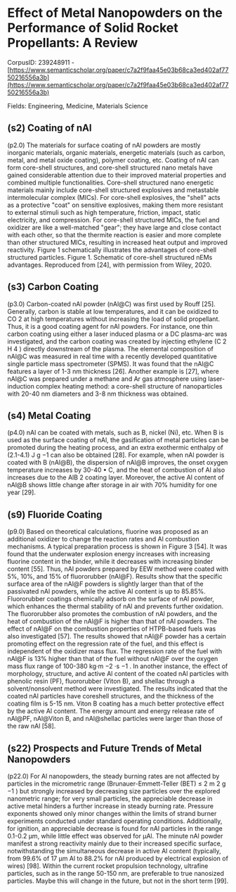 # Effect of Metal Nanopowders on the Performance of Solid Rocket Propellants: A Review

CorpusID: 239248911 - [https://www.semanticscholar.org/paper/c7a2f9faa45e03b68ca3ed402af7750216556a3b](https://www.semanticscholar.org/paper/c7a2f9faa45e03b68ca3ed402af7750216556a3b)

Fields: Engineering, Medicine, Materials Science

## (s2) Coating of nAl
(p2.0) The materials for surface coating of nAl powders are mostly inorganic materials, organic materials, energetic materials (such as carbon, metal, and metal oxide coating), polymer coating, etc. Coating of nAl can form core-shell structures, and core-shell structured nano metals have gained considerable attention due to their improved material properties and combined multiple functionalities. Core-shell structured nano energetic materials mainly include core-shell structured explosives and metastable intermolecular complex (MICs). For core-shell explosives, the "shell" acts as a protective "coat" on sensitive explosives, making them more resistant to external stimuli such as high temperature, friction, impact, static electricity, and compression. For core-shell structured MICs, the fuel and oxidizer are like a well-matched "gear"; they have large and close contact with each other, so that the thermite reaction is easier and more complete than other structured MICs, resulting in increased heat output and improved reactivity. Figure 1 schematically illustrates the advantages of core-shell structured particles. Figure 1. Schematic of core-shell structured nEMs advantages. Reproduced from [24], with permission from Wiley, 2020.
## (s3) Carbon Coating
(p3.0) Carbon-coated nAl powder (nAl@C) was first used by Rouff [25]. Generally, carbon is stable at low temperatures, and it can be oxidized to CO 2 at high temperatures without increasing the load of solid propellant. Thus, it is a good coating agent for nAl powders. For instance, one thin carbon coating using either a laser induced plasma or a DC plasma-arc was investigated, and the carbon coating was created by injecting ethylene (C 2 H 4 ) directly downstream of the plasma. The elemental composition of nAl@C was measured in real time with a recently developed quantitative single particle mass spectrometer (SPMS). It was found that the nAl@C features a layer of 1-3 nm thickness [26]. Another example is [27], where nAl@C was prepared under a methane and Ar gas atmosphere using laser-induction complex heating method: a core-shell structure of nanoparticles with 20-40 nm diameters and 3-8 nm thickness was obtained.
## (s4) Metal Coating
(p4.0) nAl can be coated with metals, such as B, nickel (Ni), etc. When B is used as the surface coating of nAl, the gasification of metal particles can be promoted during the heating process, and an extra exothermic enthalpy of (2.1-4.1) J g −1 can also be obtained [28]. For example, when nAl powder is coated with B (nAl@B), the dispersion of nAl@B improves, the onset oxygen temperature increases by 30-40 • C, and the heat of combustion of Al also increases due to the AlB 2 coating layer. Moreover, the active Al content of nAl@B shows little change after storage in air with 70% humidity for one year [29].
## (s9) Fluoride Coating
(p9.0) Based on theoretical calculations, fluorine was proposed as an additional oxidizer to change the reaction rates and Al combustion mechanisms. A typical preparation process is shown in Figure 3 [54]. It was found that the underwater explosion energy increases with increasing fluorine content in the binder, while it decreases with increasing binder content [55]. Thus, nAl powders prepared by EEW method were coated with 5%, 10%, and 15% of fluororubber (nAl@F). Results show that the specific surface area of the nAl@F powders is slightly larger than that of the passivated nAl powders, while the active Al content is up to 85.85%. Fluororubber coatings chemically adsorb on the surface of nAl powder, which enhances the thermal stability of nAl and prevents further oxidation. The fluororubber also promotes the combustion of nAl powders, and the heat of combustion of the nAl@F is higher than that of nAl powders. The effect of nAl@F on the combustion properties of HTPB-based fuels was also investigated [57]. The results showed that nAl@F powder has a certain promoting effect on the regression rate of the fuel, and this effect is independent of the oxidizer mass flux. The regression rate of the fuel with nAl@F is 13% higher than that of the fuel without nAl@F over the oxygen mass flux range of 100-380 kg·m −2 ·s −1 . In another instance, the effect of morphology, structure, and active Al content of the coated nAl particles with phenolic resin (PF), fluororubber (Viton B), and shellac through a solvent/nonsolvent method were investigated. The results indicated that the coated nAl particles have coreshell structures, and the thickness of the coating film is 5-15 nm. Viton B coating has a much better protective effect by the active Al content. The energy amount and energy release rate of nAl@PF, nAl@Viton B, and nAl@shellac particles were larger than those of the raw nAl [58].
## (s22) Prospects and Future Trends of Metal Nanopowders
(p22.0) For Al nanopowders, the steady burning rates are not affected by particles in the micrometric range (Brunauer-Emmett-Teller (BET) ≤ 2 m 2 g −1 ) but strongly increased by decreasing size particles over the explored nanometric range; for very small particles, the appreciable decrease in active metal hinders a further increase in steady burning rate. Pressure exponents showed only minor changes within the limits of strand burner experiments conducted under standard operating conditions. Additionally, for ignition, an appreciable decrease is found for nAl particles in the range 0.1-0.2 µm, while little effect was observed for µAl. The minute nAl powder manifest a strong reactivity mainly due to their increased specific surface, notwithstanding the simultaneous decrease in active Al content (typically, from 99.6% of 17 µm Al to 88.2% for nAl produced by electrical explosion of wires) [98]. Within the current rocket propulsion technology, ultrafine particles, such as in the range 50-150 nm, are preferable to true nanosized particles. Maybe this will change in the future, but not in the short term [99].
